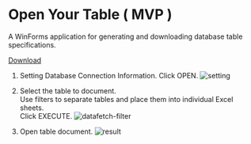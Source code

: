 # Open Your Table ( MVP )

A WinForms application for generating and downloading database table specifications.

[Download](https://github.com/sudongcu/open-your-table/files/14468357/0.3.0.zip)

1. Setting Database Connection Information. Click OPEN.
![setting](https://github.com/sudongcu/open-your-table/assets/39644202/8d8bbaf9-3f7a-4829-8890-c6509983641a)

2. Select the table to document.<br>
   Use filters to separate tables and place them into individual Excel sheets.<br>
   Click EXECUTE.
![datafetch-filter](https://github.com/sudongcu/open-your-table/assets/39644202/22511659-3c16-4698-b539-5509e4759ae6)

3. Open table document.
![result](https://github.com/sudongcu/open-your-table/assets/39644202/2b15ae72-6fc0-4ec3-a45f-365cb1d74008)
